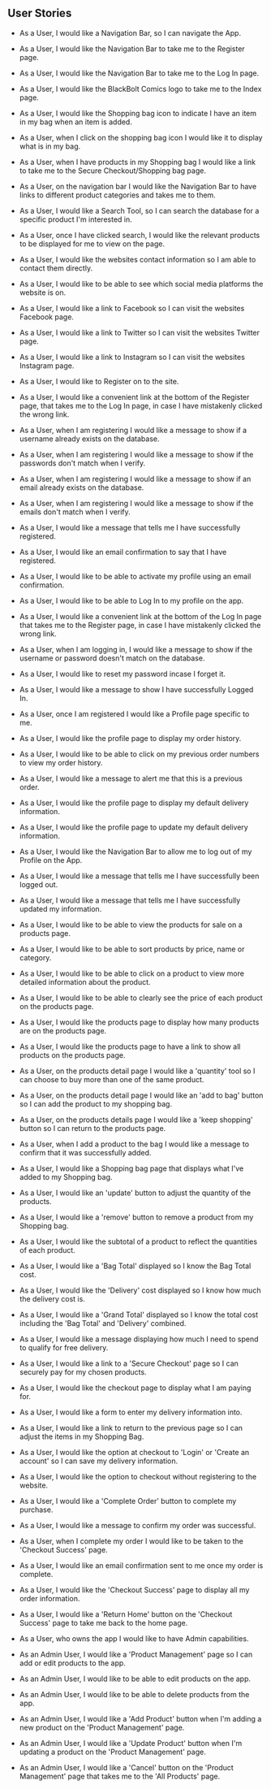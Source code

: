 User Stories
----------------

- As a User, I would like a Navigation Bar, so I can navigate the App.

- As a User, I would like the Navigation Bar to take me to the Register page. 
- As a User, I would like the Navigation Bar to take me to the Log In page. 
- As a User, I would like the BlackBolt Comics logo to take me to the Index page.

- As a User, I would like the Shopping bag icon to indicate I have an item in my bag when an item is added.
- As a User, when I click on the shopping bag icon I would like it to display what is in my bag.
- As a User, when I have products in my Shopping bag I would like a link to take me to the Secure Checkout/Shopping bag page.

- As a User, on the navigation bar I would like the Navigation Bar to have links to different product categories and takes me to them.

- As a User, I would like a Search Tool, so I can search the database for a specific product I'm interested in. 
- As a User, once I have clicked search, I would like the relevant products to be displayed for me to view on the page. 

- As a User, I would like the websites contact information so I am able to contact them directly.
- As a User, I would like to be able to see which social media platforms the website is on.
- As a User, I would like a link to Facebook so I can visit the websites Facebook page.
- As a User, I would like a link to Twitter so I can visit the websites Twitter page.
- As a User, I would like a link to Instagram so I can visit the websites Instagram page.

- As a User, I would like to Register on to the site.
- As a User, I would like a convenient link at the bottom of the Register page, that takes me to the Log In page, in case I have mistakenly clicked the wrong link. 
- As a User, when I am registering I would like a message to show if a username already exists on the database. 
- As a User, when I am registering I would like a message to show if the passwords don't match when I verify. 
- As a User, when I am registering I would like a message to show if an email already exists on the database. 
- As a User, when I am registering I would like a message to show if the emails don't match when I verify.  
- As a User, I would like a message that tells me I have successfully registered.
- As a User, I would like an email confirmation to say that I have registered.
- As a User, I would like to be able to activate my profile using an email confirmation.

- As a User, I would like to be able to Log In to my profile on the app. 
- As a User, I would like a convenient link at the bottom of the Log In page that takes me to the Register page, in case I have mistakenly clicked the wrong link. 
- As a User, when I am logging in, I would like a message to show if the username or password doesn't match on the database.
- As a User, I would like to reset my password incase I forget it.
- As a User, I would like a message to show I have successfully Logged In.

- As a User, once I am registered I would like a Profile page specific to me.
- As a User, I would like the profile page to display my order history. 
- As a User, I would like to be able to click on my previous order numbers to view my order history.
- As a User, I would like a message to alert me that this is a previous order.
- As a User, I would like the profile page to display my default delivery information. 
- As a User, I would like the profile page to update my default delivery information. 
- As a User, I would like the Navigation Bar to allow me to log out of my Profile on the App.
- As a User, I would like a message that tells me I have successfully been logged out. 
- As a User, I would like a message that tells me I have successfully updated my information. 

- As a User, I would like to be able to view the products for sale on a products page.
- As a User, I would like to be able to sort products by price, name or category.
- As a User, I would like to be able to click on a product to view more detailed information about the product.
- As a User, I would like to be able to clearly see the price of each product on the products page.
- As a User, I would like the products page to display how many products are on the products page.
- As a User, I would like the products page to have a link to show all products on the products page.

- As a User, on the products detail page I would like a 'quantity' tool so I can choose to buy more than one of the same product.
- As a User, on the products detail page I would like an 'add to bag' button so I can add the product to my shopping bag.
- As a User, on the products details page I would like a 'keep shopping' button so I can return to the products page.
- As a User, when I add a product to the bag I would like a message to confirm that it was successfully added.

- As a User, I would like a Shopping bag page that displays what I've added to my Shopping bag.
- As a User, I would like an 'update' button to adjust the quantity of the products.
- As a User, I would like a 'remove' button to remove a product from my Shopping bag.
- As a User, I would like the subtotal of a product to reflect the quantities of each product.
- As a User, I would like a 'Bag Total' displayed so I know the Bag Total cost.
- As a User, I would like the 'Delivery' cost displayed so I know how much the delivery cost is.
- As a User, I would like a 'Grand Total' displayed so I know the total cost including the 'Bag Total' and 'Delivery' combined.
- As a User, I would like a message displaying how much I need to spend to qualify for free delivery.
- As a User, I would like a link to a 'Secure Checkout' page so I can securely pay for my chosen products.

- As a User, I would like the checkout page to display what I am paying for.
- As a User, I would like a form to enter my delivery information into.
- As a User, I would like a link to return to the previous page so I can adjust the items in my Shopping Bag.
- As a User, I would like the option at checkout to 'Login' or 'Create an account' so I can save my delivery information.
- As a User, I would like the option to checkout without registering to the website.
- As a User, I would like a 'Complete Order' button to complete my purchase.
- As a User, I would like a message to confirm my order was successful.
- As a User, when I complete my order I would like to be taken to the 'Checkout Success' page.
- As a User, I would like an email confirmation sent to me once my order is complete.

- As a User, I would like the 'Checkout Success' page to display all my order information.
- As a User, I would like a 'Return Home' button on the 'Checkout Success' page to take me back to the home page.

- As a User, who owns the app I would like to have Admin capabilities.
- As an Admin User, I would like a 'Product Management' page so I can add or edit products to the app.
- As an Admin User, I would like to be able to edit products on the app.
- As an Admin User, I would like to be able to delete products from the app.
- As an Admin User, I would like a 'Add Product' button when I'm adding a new product on the 'Product Management' page.
- As an Admin User, I would like a 'Update Product' button when I'm updating a product on the 'Product Management' page.
- As an Admin User, I would like a 'Cancel' button on the 'Product Management' page that takes me to the 'All Products' page.